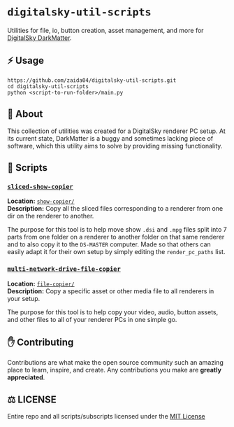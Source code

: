# `digitalsky-util-scripts`  
Utilities for file, io, button creation, asset management, and more for [DigitalSky DarkMatter](https://skyskan.com/products/digital-planetarium-systems/).

## ⚡ Usage
```
https://github.com/zaida04/digitalsky-util-scripts.git
cd digitalsky-util-scripts
python <script-to-run-folder>/main.py
```

## 📝 About
This collection of utilities was created for a DigitalSky renderer PC setup. At its current state, DarkMatter is a buggy and sometimes lacking piece of software, which this utility aims to solve by providing missing functionality.

## 📜 Scripts
### [`sliced-show-copier`](https://github.com/zaida04/digitalsky-util-scripts/blob/main/show-copier)
**Location:** [`show-copier/`](https://github.com/zaida04/digitalsky-util-scripts/blob/main/show-copier/main.py)  
**Description:** Copy all the sliced files corresponding to a renderer from one dir on the renderer to another.  

The purpose for this tool is to help move show `.dsi` and `.mpg` files split into 7 parts from one folder on a renderer to another folder on that same renderer and to also copy it to the `DS-MASTER` computer. Made so that others can easily adapt it for their own setup by simply editing the `render_pc_paths` list.

### [`multi-network-drive-file-copier`](https://github.com/zaida04/digitalsky-util-scripts/blob/main/file-copier)    
**Location:** [`file-copier/`](https://github.com/zaida04/digitalsky-util-scripts/blob/main/file-copier/main.py)  
**Description:** Copy a specific asset or other media file to all renderers in your setup.    

The purpose for this tool is to help copy your video, audio, button assets, and other files to all of your renderer PCs in one simple go.

## ✋ Contributing
Contributions are what make the open source community such an amazing place to learn, inspire, and create. Any contributions you make are **greatly appreciated**.
  
## ⚖️ LICENSE
Entire repo and all scripts/subscripts licensed under the [MIT License](https://github.com/zaida04/digitalsky-util-scripts/blob/main/LICENSE)
  
